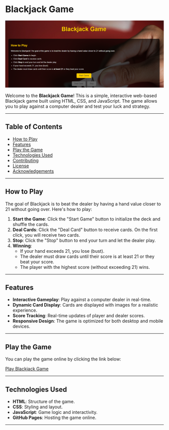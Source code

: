 # Blackjack Game

![Blackjack Game Screenshot](img/screenshot.png) <!-- Add a screenshot of your game if available -->

Welcome to the **Blackjack Game**! This is a simple, interactive web-based Blackjack game built using HTML, CSS, and JavaScript. The game allows you to play against a computer dealer and test your luck and strategy.

---

## Table of Contents
- [How to Play](#how-to-play)
- [Features](#features)
- [Play the Game](#play-the-game)
- [Technologies Used](#technologies-used)
- [Contributing](#contributing)
- [License](#license)
- [Acknowledgements](#acknowledgements)

---

## How to Play

The goal of Blackjack is to beat the dealer by having a hand value closer to 21 without going over. Here's how to play:

1. **Start the Game**: Click the "Start Game" button to initialize the deck and shuffle the cards.
2. **Deal Cards**: Click the "Deal Card" button to receive cards. On the first click, you will receive two cards.
3. **Stop**: Click the "Stop" button to end your turn and let the dealer play.
4. **Winning**:
   - If your hand exceeds 21, you lose (bust).
   - The dealer must draw cards until their score is at least 21 or they beat your score.
   - The player with the highest score (without exceeding 21) wins.

---

## Features

- **Interactive Gameplay**: Play against a computer dealer in real-time.
- **Dynamic Card Display**: Cards are displayed with images for a realistic experience.
- **Score Tracking**: Real-time updates of player and dealer scores.
- **Responsive Design**: The game is optimized for both desktop and mobile devices.

---

## Play the Game

You can play the game online by clicking the link below:

[Play Blackjack Game](https://francismsangi.github.io/blackjack-game/blackJack.html)

---

## Technologies Used

- **HTML**: Structure of the game.
- **CSS**: Styling and layout.
- **JavaScript**: Game logic and interactivity.
- **GitHub Pages**: Hosting the game online.

---
